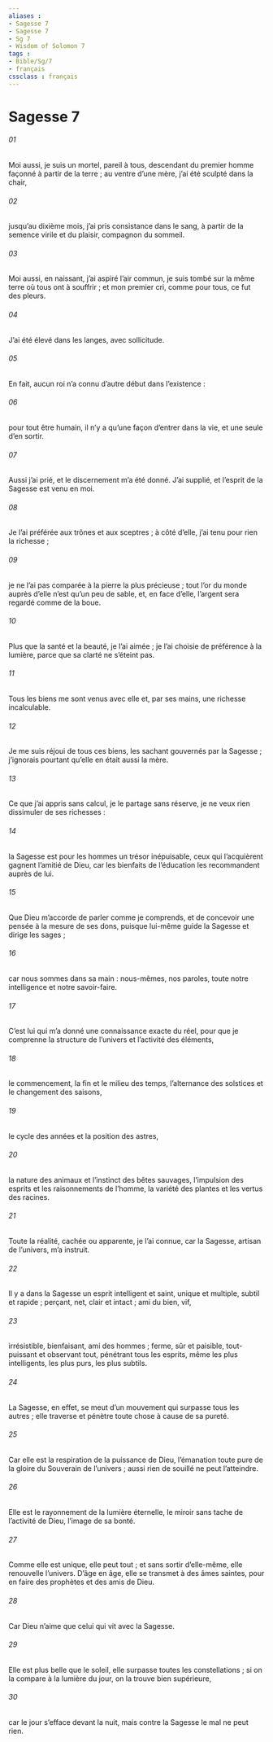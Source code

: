 ```yaml
---
aliases : 
- Sagesse 7
- Sagesse 7
- Sg 7
- Wisdom of Solomon 7
tags : 
- Bible/Sg/7
- français
cssclass : français
---
```


# Sagesse 7

###### 01
Moi aussi, je suis un mortel, pareil à tous,
descendant du premier homme façonné à partir de la terre ;
au ventre d’une mère, j’ai été sculpté dans la chair,
###### 02
jusqu’au dixième mois, j’ai pris consistance dans le sang,
à partir de la semence virile
et du plaisir, compagnon du sommeil.
###### 03
Moi aussi, en naissant, j’ai aspiré l’air commun,
je suis tombé sur la même terre où tous ont à souffrir ;
et mon premier cri, comme pour tous, ce fut des pleurs.
###### 04
J’ai été élevé dans les langes, avec sollicitude.
###### 05
En fait, aucun roi n’a connu d’autre début dans l’existence :
###### 06
pour tout être humain, il n’y a qu’une façon d’entrer dans la vie,
et une seule d’en sortir.
###### 07
Aussi j’ai prié,
et le discernement m’a été donné.
J’ai supplié,
et l’esprit de la Sagesse est venu en moi.
###### 08
Je l’ai préférée aux trônes et aux sceptres ;
à côté d’elle, j’ai tenu pour rien la richesse ;
###### 09
je ne l’ai pas comparée à la pierre la plus précieuse ;
tout l’or du monde auprès d’elle n’est qu’un peu de sable,
et, en face d’elle, l’argent sera regardé comme de la boue.
###### 10
Plus que la santé et la beauté, je l’ai aimée ;
je l’ai choisie de préférence à la lumière,
parce que sa clarté ne s’éteint pas.
###### 11
Tous les biens me sont venus avec elle
et, par ses mains, une richesse incalculable.
###### 12
Je me suis réjoui de tous ces biens,
les sachant gouvernés par la Sagesse ;
j’ignorais pourtant qu’elle en était aussi la mère.
###### 13
Ce que j’ai appris sans calcul, je le partage sans réserve,
je ne veux rien dissimuler de ses richesses :
###### 14
la Sagesse est pour les hommes un trésor inépuisable,
ceux qui l’acquièrent gagnent l’amitié de Dieu,
car les bienfaits de l’éducation les recommandent auprès de lui.
###### 15
Que Dieu m’accorde de parler comme je comprends,
et de concevoir une pensée à la mesure de ses dons,
puisque lui-même guide la Sagesse
et dirige les sages ;
###### 16
car nous sommes dans sa main :
nous-mêmes, nos paroles,
toute notre intelligence et notre savoir-faire.
###### 17
C’est lui qui m’a donné une connaissance exacte du réel,
pour que je comprenne la structure de l’univers
et l’activité des éléments,
###### 18
le commencement, la fin et le milieu des temps,
l’alternance des solstices et le changement des saisons,
###### 19
le cycle des années et la position des astres,
###### 20
la nature des animaux et l’instinct des bêtes sauvages,
l’impulsion des esprits et les raisonnements de l’homme,
la variété des plantes et les vertus des racines.
###### 21
Toute la réalité, cachée ou apparente, je l’ai connue,
car la Sagesse, artisan de l’univers, m’a instruit.
###### 22
Il y a dans la Sagesse un esprit
intelligent et saint,
unique et multiple,
subtil et rapide ;
perçant, net, clair et intact ;
ami du bien, vif,
###### 23
irrésistible,
bienfaisant, ami des hommes ;
ferme, sûr et paisible,
tout-puissant et observant tout,
pénétrant tous les esprits,
même les plus intelligents, les plus purs, les plus subtils.
###### 24
La Sagesse, en effet, se meut d’un mouvement
qui surpasse tous les autres ;
elle traverse et pénètre toute chose à cause de sa pureté.
###### 25
Car elle est la respiration de la puissance de Dieu,
l’émanation toute pure de la gloire du Souverain de l’univers ;
aussi rien de souillé ne peut l’atteindre.
###### 26
Elle est le rayonnement de la lumière éternelle,
le miroir sans tache de l’activité de Dieu,
l’image de sa bonté.
###### 27
Comme elle est unique, elle peut tout ;
et sans sortir d’elle-même, elle renouvelle l’univers.
D’âge en âge, elle se transmet à des âmes saintes,
pour en faire des prophètes et des amis de Dieu.
###### 28
Car Dieu n’aime que celui qui vit avec la Sagesse.
###### 29
Elle est plus belle que le soleil,
elle surpasse toutes les constellations ;
si on la compare à la lumière du jour,
on la trouve bien supérieure,
###### 30
car le jour s’efface devant la nuit,
mais contre la Sagesse le mal ne peut rien.

